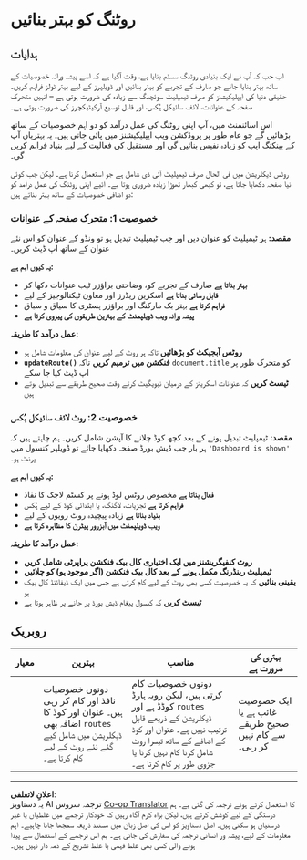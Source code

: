 <!--
CO_OP_TRANSLATOR_METADATA:
{
  "original_hash": "df0dcecddcd28ea8cbf6ede0ad57d673",
  "translation_date": "2025-10-22T15:03:16+00:00",
  "source_file": "7-bank-project/1-template-route/assignment.md",
  "language_code": "ur"
}
-->
# روٹنگ کو بہتر بنائیں

## ہدایات

اب جب کہ آپ نے ایک بنیادی روٹنگ سسٹم بنایا ہے، وقت آگیا ہے کہ اسے پیشہ ورانہ خصوصیات کے ساتھ بہتر بنایا جائے جو صارف کے تجربے کو بہتر بنائیں اور ڈویلپرز کے لیے بہتر ٹولز فراہم کریں۔ حقیقی دنیا کی ایپلیکیشنز کو صرف ٹیمپلیٹ سوئچنگ سے زیادہ کی ضرورت ہوتی ہے – انہیں متحرک صفحہ کے عنوانات، لائف سائیکل ہُکس، اور قابل توسیع آرکیٹیکچرز کی ضرورت ہوتی ہے۔

اس اسائنمنٹ میں، آپ اپنی روٹنگ کی عمل درآمد کو دو اہم خصوصیات کے ساتھ بڑھائیں گے جو عام طور پر پروڈکشن ویب ایپلیکیشنز میں پائی جاتی ہیں۔ یہ بہتریاں آپ کے بینکنگ ایپ کو زیادہ نفیس بنائیں گی اور مستقبل کی فعالیت کے لیے بنیاد فراہم کریں گی۔

روٹس ڈیکلریشن میں فی الحال صرف ٹیمپلیٹ آئی ڈی شامل ہے جو استعمال کرنا ہے۔ لیکن جب کوئی نیا صفحہ دکھایا جاتا ہے، تو کبھی کبھار تھوڑا زیادہ ضروری ہوتا ہے۔ آئیے اپنی روٹنگ کی عمل درآمد کو دو اضافی خصوصیات کے ساتھ بہتر بناتے ہیں:

### خصوصیت 1: متحرک صفحہ کے عنوانات
**مقصد:** ہر ٹیمپلیٹ کو عنوان دیں اور جب ٹیمپلیٹ تبدیل ہو تو ونڈو کے عنوان کو اس نئے عنوان کے ساتھ اپ ڈیٹ کریں۔

**یہ کیوں اہم ہے:**
- **بہتر بناتا ہے** صارف کے تجربے کو، وضاحتی براؤزر ٹیب عنوانات دکھا کر
- **قابل رسائی بناتا ہے** اسکرین ریڈرز اور معاون ٹیکنالوجیز کے لیے  
- **فراہم کرتا ہے** بہتر بک مارکنگ اور براؤزر ہسٹری کا سیاق و سباق
- **پیشہ ورانہ ویب ڈویلپمنٹ کے بہترین طریقوں کی پیروی کرتا ہے**

**عمل درآمد کا طریقہ:**
- **روٹس آبجیکٹ کو بڑھائیں** تاکہ ہر روٹ کے لیے عنوان کی معلومات شامل ہو
- **`updateRoute()` فنکشن میں ترمیم کریں** تاکہ `document.title` کو متحرک طور پر اپ ڈیٹ کیا جا سکے
- **ٹیسٹ کریں** کہ عنوانات اسکرینز کے درمیان نیویگیٹ کرتے وقت صحیح طریقے سے تبدیل ہوتے ہیں

### خصوصیت 2: روٹ لائف سائیکل ہُکس  
**مقصد:** ٹیمپلیٹ تبدیل ہونے کے بعد کچھ کوڈ چلانے کا آپشن شامل کریں۔ ہم چاہتے ہیں کہ ہر بار جب ڈیش بورڈ صفحہ دکھایا جائے تو ڈویلپر کنسول میں `'Dashboard is shown'` پرنٹ ہو۔

**یہ کیوں اہم ہے:**
- **فعال بناتا ہے** مخصوص روٹس لوڈ ہونے پر کسٹم لاجک کا نفاذ
- **فراہم کرتا ہے** تجزیات، لاگنگ، یا ابتدائی کوڈ کے لیے ہُکس
- **بنیاد بناتا ہے** زیادہ پیچیدہ روٹ رویوں کے لیے
- **ویب ڈویلپمنٹ میں آبزرور پیٹرن کا مظاہرہ کرتا ہے**

**عمل درآمد کا طریقہ:**
- **روٹ کنفیگریشنز میں ایک اختیاری کال بیک فنکشن پراپرٹی شامل کریں**
- **ٹیمپلیٹ رینڈرنگ مکمل ہونے کے بعد کال بیک فنکشن (اگر موجود ہو) کو چلائیں**
- **یقینی بنائیں** کہ یہ خصوصیت کسی بھی روٹ کے لیے کام کرتی ہے جس میں ایک ڈیفائنڈ کال بیک ہو
- **ٹیسٹ کریں** کہ کنسول پیغام ڈیش بورڈ پر جانے پر ظاہر ہوتا ہے

## روبریک

| معیار | بہترین                                                                                                                          | مناسب                                                                                                                                                                                  | بہتری کی ضرورت ہے                                       |
| -------- | ---------------------------------------------------------------------------------------------------------------------------------- | ----------------------------------------------------------------------------------------------------------------------------------------------------------------------------------------- | ------------------------------------------------------- |
|          | دونوں خصوصیات نافذ اور کام کر رہی ہیں۔ عنوان اور کوڈ کا اضافہ بھی `routes` ڈیکلریشن میں شامل کیے گئے نئے روٹ کے لیے کام کرتا ہے۔ | دونوں خصوصیات کام کرتی ہیں، لیکن رویہ ہارڈ کوڈڈ ہے اور `routes` ڈیکلریشن کے ذریعے قابل ترتیب نہیں ہے۔ عنوان اور کوڈ کے اضافے کے ساتھ تیسرا روٹ شامل کرنا کام نہیں کرتا یا جزوی طور پر کام کرتا ہے۔ | ایک خصوصیت غائب ہے یا صحیح طریقے سے کام نہیں کر رہی۔ |

---

**اعلانِ لاتعلقی**:  
یہ دستاویز AI ترجمہ سروس [Co-op Translator](https://github.com/Azure/co-op-translator) کا استعمال کرتے ہوئے ترجمہ کی گئی ہے۔ ہم درستگی کے لیے کوشش کرتے ہیں، لیکن براہ کرم آگاہ رہیں کہ خودکار ترجمے میں غلطیاں یا غیر درستیاں ہو سکتی ہیں۔ اصل دستاویز کو اس کی اصل زبان میں مستند ذریعہ سمجھا جانا چاہیے۔ اہم معلومات کے لیے، پیشہ ور انسانی ترجمہ کی سفارش کی جاتی ہے۔ ہم اس ترجمے کے استعمال سے پیدا ہونے والی کسی بھی غلط فہمی یا غلط تشریح کے ذمہ دار نہیں ہیں۔